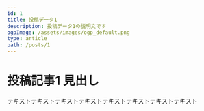 ```yaml
---
id: 1
title: 投稿データ1
description: 投稿データ1の説明文です
ogpImage: /assets/images/ogp_default.png
type: article
path: /posts/1
---
```


# 投稿記事1 見出し

テキストテキストテキストテキストテキストテキストテキストテキスト